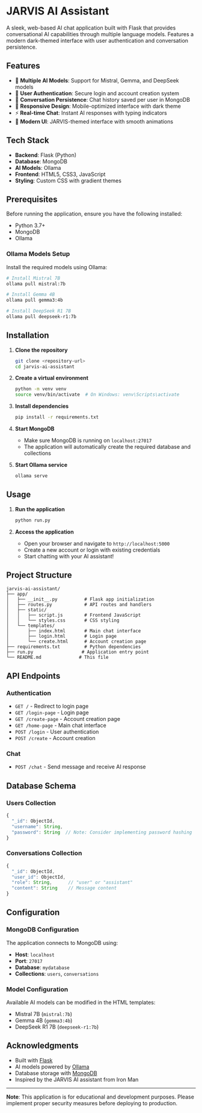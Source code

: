 # JARVIS AI Assistant

A sleek, web-based AI chat application built with Flask that provides conversational AI capabilities through multiple language models. Features a modern dark-themed interface with user authentication and conversation persistence.

## Features

- 🤖 **Multiple AI Models**: Support for Mistral, Gemma, and DeepSeek models
- 🔐 **User Authentication**: Secure login and account creation system
- 💾 **Conversation Persistence**: Chat history saved per user in MongoDB
- 📱 **Responsive Design**: Mobile-optimized interface with dark theme
- ⚡ **Real-time Chat**: Instant AI responses with typing indicators
- 🎨 **Modern UI**: JARVIS-themed interface with smooth animations

## Tech Stack

- **Backend**: Flask (Python)
- **Database**: MongoDB
- **AI Models**: Ollama
- **Frontend**: HTML5, CSS3, JavaScript
- **Styling**: Custom CSS with gradient themes

## Prerequisites

Before running the application, ensure you have the following installed:

- Python 3.7+
- MongoDB
- Ollama

### Ollama Models Setup

Install the required models using Ollama:

```bash
# Install Mistral 7B
ollama pull mistral:7b

# Install Gemma 4B
ollama pull gemma3:4b

# Install DeepSeek R1 7B
ollama pull deepseek-r1:7b
```

## Installation

1. **Clone the repository**
   ```bash
   git clone <repository-url>
   cd jarvis-ai-assistant
   ```

2. **Create a virtual environment**
   ```bash
   python -m venv venv
   source venv/bin/activate  # On Windows: venv\Scripts\activate
   ```

3. **Install dependencies**
   ```bash
   pip install -r requirements.txt
   ```

4. **Start MongoDB**
   - Make sure MongoDB is running on `localhost:27017`
   - The application will automatically create the required database and collections

5. **Start Ollama service**
   ```bash
   ollama serve
   ```

## Usage

1. **Run the application**
   ```bash
   python run.py
   ```

2. **Access the application**
   - Open your browser and navigate to `http://localhost:5000`
   - Create a new account or login with existing credentials
   - Start chatting with your AI assistant!

## Project Structure

```
jarvis-ai-assistant/
├── app/
│   ├── __init__.py          # Flask app initialization
│   ├── routes.py            # API routes and handlers
│   ├── static/
│   │   ├── script.js        # Frontend JavaScript
│   │   └── styles.css       # CSS styling
│   └── templates/
│       ├── index.html       # Main chat interface
│       ├── login.html       # Login page
│       └── create.html      # Account creation page
├── requirements.txt         # Python dependencies
├── run.py                  # Application entry point
└── README.md              # This file
```

## API Endpoints

### Authentication
- `GET /` - Redirect to login page
- `GET /login-page` - Login page
- `GET /create-page` - Account creation page
- `GET /home-page` - Main chat interface
- `POST /login` - User authentication
- `POST /create` - Account creation

### Chat
- `POST /chat` - Send message and receive AI response

## Database Schema

### Users Collection
```javascript
{
  "_id": ObjectId,
  "username": String,
  "password": String  // Note: Consider implementing password hashing
}
```

### Conversations Collection
```javascript
{
  "_id": ObjectId,
  "user_id": ObjectId,
  "role": String,      // "user" or "assistant"
  "content": String    // Message content
}
```

## Configuration

### MongoDB Configuration
The application connects to MongoDB using:
- **Host**: `localhost`
- **Port**: `27017`
- **Database**: `mydatabase`
- **Collections**: `users`, `conversations`

### Model Configuration
Available AI models can be modified in the HTML templates:
- Mistral 7B (`mistral:7b`)
- Gemma 4B (`gemma3:4b`)
- DeepSeek R1 7B (`deepseek-r1:7b`)

## Acknowledgments

- Built with [Flask](https://flask.palletsprojects.com/)
- AI models powered by [Ollama](https://ollama.ai/)
- Database storage with [MongoDB](https://www.mongodb.com/)
- Inspired by the JARVIS AI assistant from Iron Man

---

**Note**: This application is for educational and development purposes. Please implement proper security measures before deploying to production.
